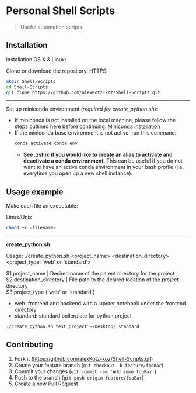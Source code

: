# Personal Shell Scripts
> Useful automation scripts.

## Installation

Installation
OS X & Linux:

Clone or download the repository.
HTTPS:
```sh
mkdir Shell-Scripts
cd Shell-Scripts
git clone https://github.com/alexKotz-koz/Shell-Scripts.git
```
---
Set up miniconda environment (*required for create_python.sh*):
- If miniconda is not installed on the local machine, please follow the steps outlined here before continuing: [Miniconda installation](https://docs.anaconda.com/free/miniconda/)
- If the miniconda base environment is not active, run this command:
    ```sh
    conda activate conda_env
    ```
    - **See .zshrc if you would like to create an alias to activate and deactivate a conda environment**. This can be useful if you do not want to have an active conda environment in your bash profile (i.e. everytime you open up a new shell instance).



## Usage example

Make each file an executable:

Linux/Unix
```sh
chmod +x <filename>
```
---
**create_python.sh:**

Usage: ./create_python.sh <project_name> <destination_directory> <project_type: 'web' or 'standard'>

$1 project_name | Desired name of the parent directory for the project <br>
$2 destination_directory | File path to the desired location of the project directory <br>
$3 project_type {'web' or 'standard'}<br>
- web: frontend and backend with a jupyter notebook under the frontend directory
- standard: standard boilerplate for python project
```sh
./create_python.sh test_project ~/Desktop/ standard

```


## Contributing

1. Fork it (<https://github.com/alexKotz-koz/Shell-Scripts.git>)
2. Create your feature branch (`git checkout -b feature/fooBar`)
3. Commit your changes (`git commit -am 'Add some fooBar'`)
4. Push to the branch (`git push origin feature/fooBar`)
5. Create a new Pull Request

